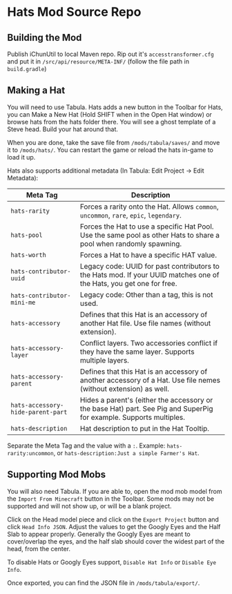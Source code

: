 Hats Mod Source Repo
====================

## Building the Mod

Publish iChunUtil to local Maven repo. Rip out it's `accesstransformer.cfg` and put it in `/src/api/resource/META-INF/` (follow the file path in `build.gradle`)


## Making a Hat

You will need to use Tabula. Hats adds a new button in the Toolbar for Hats, you can Make a New Hat (Hold SHIFT when in the Open Hat window) or browse hats from the hats folder there. You will see a ghost template of a Steve head. Build your hat around that.

When you are done, take the save file from `/mods/tabula/saves/` and move it to `/mods/hats/`. You can restart the game or reload the hats in-game to load it up.

Hats also supports additional metadata (In Tabula: Edit Project -> Edit Metadata):

| Meta Tag                              | Description |
| --------------------------------- | ----------- |
| `hats-rarity`                     |  Forces a rarity onto the Hat. Allows `common`, `uncommon`, `rare`, `epic`, `legendary`.           |
| `hats-pool`                       |  Forces the Hat to use a specific Hat Pool. Use the same pool as other Hats to share a pool when randomly spawning.           |
| `hats-worth`                      |  Forces a Hat to have a specific HAT value.           |
| `hats-contributor-uuid`           |  Legacy code: UUID for past contributors to the Hats mod. If your UUID matches one of the Hats, you get one for free.           |
| `hats-contributor-mini-me`        |  Legacy code: Other than a tag, this is not used.           |
| `hats-accessory`                  |  Defines that this Hat is an accessory of another Hat file. Use file names (without extension).           |
| `hats-accessory-layer`            |  Conflict layers. Two accessories conflict if they have the same layer. Supports multiple layers.           |
| `hats-accessory-parent`           |  Defines that this Hat is an accessory of another accessory of a Hat. Use file nemes (without extension) as well.           |
| `hats-accessory-hide-parent-part` |  Hides a parent's (either the accessory or the base Hat) part. See Pig and SuperPig for example. Supports multiples.           |
| `hats-description`                |  Hat description to put in the Hat Tooltip.           |

Separate the Meta Tag and the value with a `:`. Example: `hats-rarity:uncommon`, or `hats-description:Just a simple Farmer's Hat`.


## Supporting Mod Mobs

You will also need Tabula. If you are able to, open the mod mob model from the `Import From Minecraft` button in the Toolbar. Some mods may not be supported and will not show up, or will be a blank project.

Click on the Head model piece and click on the `Export Project` button and click `Head Info JSON`. Adjust the values to get the Googly Eyes and the Half Slab to appear properly. Generally the Googly Eyes are meant to cover/overlap the eyes, and the half slab should cover the widest part of the head, from the center.

To disable Hats or Googly Eyes support, `Disable Hat Info` or `Disable Eye Info`.

Once exported, you can find the JSON file in `/mods/tabula/export/`.
